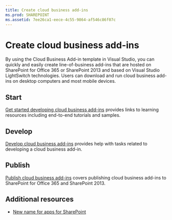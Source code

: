 ```yaml
---
title: Create cloud business add-ins
ms.prod: SHAREPOINT
ms.assetid: 7ee26ca1-eece-4c55-9864-af546c86f07c
---
```



# Create cloud business add-ins
By using the Cloud Business Add-in template in Visual Studio, you can quickly and easily create line-of-business add-ins that are hosted on SharePoint for Office 365 or SharePoint 2013 and based on Visual Studio LightSwitch technologies. Users can download and run cloud business add-ins on desktop computers and most mobile devices.
 





## Start

 [Get started developing cloud business add-ins](get-started-developing-cloud-business-add-ins.md) provides links to learning resources including end-to-end tutorials and samples.




## Develop

 [Develop cloud business add-ins](develop-cloud-business-add-ins.md) provides help with tasks related to developing a cloud business add-in.




## Publish

 [Publish cloud business add-ins](publish-cloud-business-add-ins.md) covers publishing cloud business add-ins to SharePoint for Office 365 and SharePoint 2013.




## Additional resources
<a name="bk_addresources"> </a>


-  [New name for apps for SharePoint](new-name-for-apps-for-sharepoint.md)



